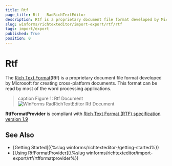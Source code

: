 ```yaml
---
title: Rtf
page_title: Rtf - RadRichTextEditor
description: Rtf is a proprietary document file format developed by Microsoft for creating cross-platform documents and it is supported by RadRichTextEditor
slug: winforms/richtexteditor/import-export/rtf/rtf
tags: import/export
published: True
position: 0
---
```


# Rtf

The [Rich Text Format](http://en.wikipedia.org/wiki/Rich_Text_Format)(Rtf) is a proprietary document file format developed by Microsoft for creating cross-platform documents. This format can be read by most of the word processing applications.

>caption Figure 1: Rtf Document
![WinForms RadRichTextEditor Rtf Document](images/RadRichTextBox_Formats_And_Conversion_Rtf_02.png)

__RtfFormatProvider__ is compliant with [ Rich Text Format (RTF) specification version 1.9](http://coolthingoftheday.blogspot.com/2007/01/rtf-19-specification-word-2007.html)

## See Also

 * [Getting Started]({%slug winforms/richtexteditor-/getting-started%})
 * [Using RtfFormatProvider]({%slug winforms/richtexteditor/import-export/rtf/rtfformatprovider%})
